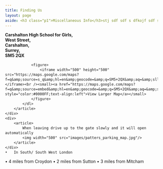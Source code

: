 ```yaml
---
title: Finding Us
layout: page
aside: <h3 class="p1">Miscellaneous Info</h3>stj sdf sdf s dfkojf sdf sdf, sdfpjs 
---
```


<div class="grid_4">
	<div>
		<article>
			<dl>
				<strong class="color-3">
					<dt>Carshalton High School for Girls,</dt>
					<dt>West Street,</dt>
					<dt>Carshalton, </dt>
					<dt>Surrey, </dt>
					<dt>SM5 2QX</dt>
				</strong>

				<figure>
  					<iframe width="500" height="500" src="https://maps.google.com/maps?f=q&amp;source=s_q&amp;hl=en&amp;geocode=&amp;q=SM5+2QX&amp;aq=&amp;sll=37.0625,-95.677068&amp;sspn=46.677964,93.076172&amp;ie=UTF8&amp;hq=&amp;hnear=SM5+2QX,+United+Kingdom&amp;ll=51.369632,-0.169295&amp;spn=0.004521,0.011362&amp;t=m&amp;z=17&amp;output=embed&amp;iwloc=near">&nbsp;</iframe><br /><small><a href="https://maps.google.com/maps?f=q&amp;source=embed&amp;hl=en&amp;geocode=&amp;q=SM5+2QX&amp;aq=&amp;sll=37.0625,-95.677068&amp;sspn=46.677964,93.076172&amp;ie=UTF8&amp;hq=&amp;hnear=SM5+2QX,+United+Kingdom&amp;ll=51.369632,-0.169295&amp;spn=0.004521,0.011362&amp;t=m&amp;z=14" style="color:#0000FF;text-align:left">View Larger Map</a></small>
				</figure>
			</dl>
		</article>
	</div>
	<div>
		<article>
			When leaving drive up to the gate slowly and it will open automatically
			<img width="500" src="images/patters_parking_map.jpg"/>
		</article>
	</div>
	•	In South/ South West London
•	4 miles from Croydon
•	2 miles from Sutton
•	3 miles from Mitcham
</div>


